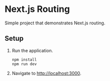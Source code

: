 # Next.js Routing

Simple project that demonstrates Next.js routing.

## Setup

1. Run the application.

   ```shell
   npm install
   npm run dev
   ```

1. Navigate to <http://localhost:3000>.
